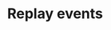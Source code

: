 ---
title: Replay events
excerpt: ''
api:
  file: v3.json
  operationId: replay-events
deprecated: false
hidden: true
metadata:
  title: ''
  description: ''
  robots: index
next:
  description: ''
---